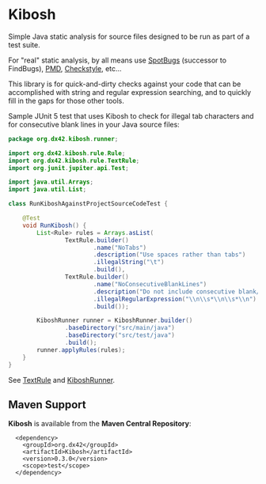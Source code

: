 # Kibosh
Simple Java static analysis for source files designed to be run as part of a test suite.

For "real" static analysis, by all means use [SpotBugs](https://spotbugs.github.io/) (successor to FindBugs), [PMD](https://pmd.github.io/), [Checkstyle](https://checkstyle.sourceforge.io/), etc...

This library is for quick-and-dirty checks against your code that can be accomplished with string and regular expression searching, and to quickly fill in the gaps for those other tools.

Sample JUnit 5 test that uses Kibosh to check for illegal tab characters and for consecutive blank lines in your Java source files:

```java
package org.dx42.kibosh.runner;

import org.dx42.kibosh.rule.Rule;
import org.dx42.kibosh.rule.TextRule;
import org.junit.jupiter.api.Test;

import java.util.Arrays;
import java.util.List;

class RunKiboshAgainstProjectSourceCodeTest {

    @Test
    void RunKibosh() {
        List<Rule> rules = Arrays.asList(
                TextRule.builder()
                        .name("NoTabs")
                        .description("Use spaces rather than tabs")
                        .illegalString("\t")
                        .build(),
                TextRule.builder()
                        .name("NoConsecutiveBlankLines")
                        .description("Do not include consecutive blank/empty lines")
                        .illegalRegularExpression("\\n\\s*\\n\\s*\\n")
                        .build());

        KiboshRunner runner = KiboshRunner.builder()
                .baseDirectory("src/main/java")
                .baseDirectory("src/test/java")
                .build();
        runner.applyRules(rules);
    }
}
```

See [TextRule](docs/TextRule.md) and [KiboshRunner](docs/KiboshRunner.md).

## Maven Support

**Kibosh** is available from the **Maven Central Repository**:

```
  <dependency>
    <groupId>org.dx42</groupId>
    <artifactId>Kibosh</artifactId>
    <version>0.3.0</version>
    <scope>test</scope>
  </dependency>
```

